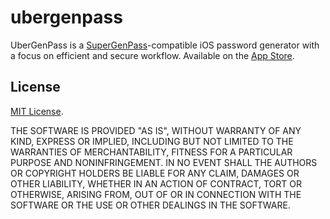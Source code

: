 # ubergenpass

UberGenPass is a [SuperGenPass](http://supergenpass.com)-compatible iOS password generator with a focus on efficient and secure workflow.  Available on the [App Store](https://itunes.apple.com/app/ubergenpass/id588224057?mt=8).

## License

[MIT License](http://opensource.org/licenses/mit-license.php).

THE SOFTWARE IS PROVIDED "AS IS", WITHOUT WARRANTY OF ANY KIND, EXPRESS OR IMPLIED, INCLUDING BUT NOT LIMITED TO THE WARRANTIES OF MERCHANTABILITY, FITNESS FOR A PARTICULAR PURPOSE AND NONINFRINGEMENT. IN NO EVENT SHALL THE AUTHORS OR COPYRIGHT HOLDERS BE LIABLE FOR ANY CLAIM, DAMAGES OR OTHER LIABILITY, WHETHER IN AN ACTION OF CONTRACT, TORT OR OTHERWISE, ARISING FROM, OUT OF OR IN CONNECTION WITH THE SOFTWARE OR THE USE OR OTHER DEALINGS IN THE SOFTWARE.
